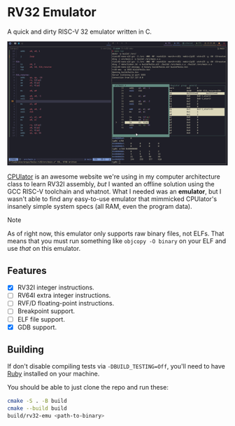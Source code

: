 # RV32 Emulator

A quick and dirty RISC-V 32 emulator written in C.

![Screenshot](https://github.com/Grazen0/rv32-emu/blob/main/.github/screenshot.png?raw=true)

[CPUlator](https://cpulator.01xz.net/) is an awesome website we're using in my
computer architecture class to learn RV32I assembly, _but_ I wanted an offline
solution using the GCC RISC-V toolchain and whatnot. What I needed was an
**emulator**, but I wasn't able to find any easy-to-use emulator that mimmicked
CPUlator's insanely simple system specs (all RAM, even the program data).

> [!NOTE]
> As of right now, this emulator only supports raw binary files, not ELFs. That
> means that you must run something like `objcopy -O binary` on your ELF and use
> _that_ on this emulator.

## Features

- [x] RV32I integer instructions.
- [ ] RV64I extra integer instructions.
- [ ] RVF/D floating-point instructions.
- [ ] Breakpoint support.
- [ ] ELF file support.
- [x] GDB support.

## Building

If don't disable compiling tests via `-DBUILD_TESTING=Off`, you'll need to have
[Ruby] installed on your machine.

You should be able to just clone the repo and run these:

```bash
cmake -S . -B build
cmake --build build
build/rv32-emu <path-to-binary>
```

[pkg-config]: https://www.freedesktop.org/wiki/Software/pkg-config/
[unity test]: https://github.com/ThrowTheSwitch/Unity
[ruby]: https://www.ruby-lang.org/en/
